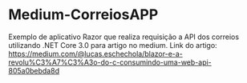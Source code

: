 # Medium-CorreiosAPP
Exemplo de aplicativo Razor que realiza requisição a API dos correios utilizando .NET Core 3.0 para artigo no medium.
Link do artigo: https://medium.com/@lucas.eschechola/blazor-e-a-revolu%C3%A7%C3%A3o-do-c-consumindo-uma-web-api-805a0bebda8d


